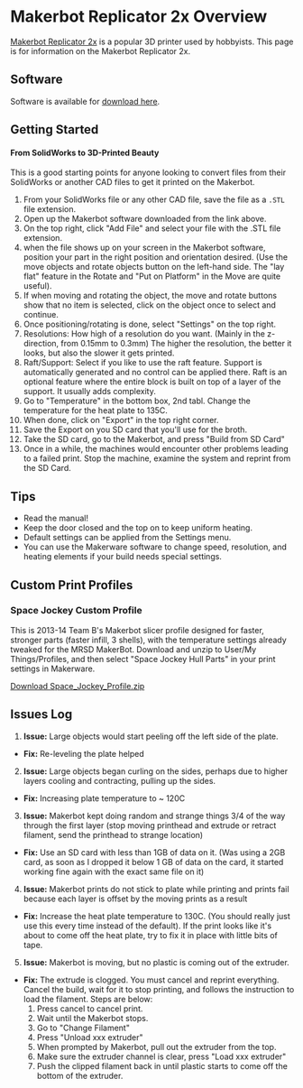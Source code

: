 # Makerbot Replicator 2x Overview
[Makerbot Replicator 2x](https://store.makerbot.com/printers/replicator2x/) is a popular 3D printer used by hobbyists. This page is for information on the Makerbot Replicator 2x.

## Software
Software is available for [download here](http://www.makerbot.com/makerware/).

## Getting Started
#### From SolidWorks to 3D-Printed Beauty
This is a good starting points for anyone looking to convert files from their SolidWorks or another CAD files to get it printed on the Makerbot.
1. From your SolidWorks file or any other CAD file, save the file as a `.STL` file extension.
2. Open up the Makerbot software downloaded from the link above.
3. On the top right, click "Add File" and select your file with the .STL file extension.
4. when the file shows up on your screen in the Makerbot software, position your part in the right position and orientation desired. (Use the move objects and rotate objects button on the left-hand side. The "lay flat" feature in the Rotate and "Put on Platform" in the Move are quite useful).
5. If when moving and rotating the object, the move and rotate buttons show that no item is selected, click on the object once to select and continue.
6. Once positioning/rotating is done, select "Settings" on the top right.
7. Resolutions: How high of a resolution do you want. (Mainly in the z-direction, from 0.15mm to 0.3mm) The higher the resolution, the better it looks, but also the slower it gets printed.
8. Raft/Support: Select if you like to use the raft feature. Support is automatically generated and no control can be applied there. Raft is an optional feature where the entire block is built on top of a layer of the support. It usually adds complexity.
9. Go to "Temperature" in the bottom box, 2nd tabl. Change the temperature for the heat plate to 135C.
10. When done, click on "Export" in the top right corner.
11. Save the Export on you SD card that you'll use for the broth.
12. Take the SD card, go to the Makerbot, and press "Build from SD Card"
13. Once in a while, the machines would encounter other problems leading to a failed print. Stop the machine, examine the system and reprint from the SD Card.

## Tips
- Read the manual!
- Keep the door closed and the top on to keep uniform heating.
- Default settings can be applied from the Settings menu.
- You can use the Makerware software to change speed, resolution, and heating elements if your build needs special settings.

## Custom Print Profiles
### Space Jockey Custom Profile
This is 2013-14 Team B's Makerbot slicer profile designed for faster, stronger parts (faster infill, 3 shells), with the temperature settings already tweaked for the MRSD MakerBot. Download and unzip to User/My Things/Profiles, and then select "Space Jockey Hull Parts" in your print settings in Makerware.

[Download Space_Jockey_Profile.zip](assets/Space_Jockey_Profile.zip)

## Issues Log
1. **Issue:** Large objects would start peeling off the left side of the plate.
  - **Fix:** Re-leveling the plate helped
2. **Issue:** Large objects began curling on the sides, perhaps due to higher layers cooling and contracting, pulling up the sides.
  - **Fix:** Increasing plate temperature to ~ 120C
3. **Issue:** Makerbot kept doing random and strange things 3/4 of the way through the first layer (stop moving printhead and extrude or retract filament, send the printhead to strange location)
  - **Fix:** Use an SD card with less than 1GB of data on it. (Was using a 2GB card, as soon as I dropped it below 1 GB of data on the card, it started working fine again with the exact same file on it)
4. **Issue:** Makerbot prints do not stick to plate while printing and prints fail because each layer is offset by the moving prints as a result
  - **Fix:** Increase the heat plate temperature to 130C. (You should really just use this every time instead of the default). If the print looks like it's about to come off the heat plate, try to fix it in place with little bits of tape.
5. **Issue:** Makerbot is moving, but no plastic is coming out of the extruder.
  - **Fix:** The extrude is clogged. You must cancel and reprint everything. Cancel the build, wait for it to stop printing, and follows the instruction to load the filament. Steps are below:
    1. Press cancel to cancel print.
    2. Wait until the Makerbot stops.
    3. Go to "Change Filament"
    4. Press "Unload xxx extruder"
    5. When prompted by Makerbot, pull out the extruder from the top.
    6. Make sure the extruder channel is clear, press "Load xxx extruder"
    7. Push the clipped filament back in until plastic starts to come off the bottom of the extruder.
